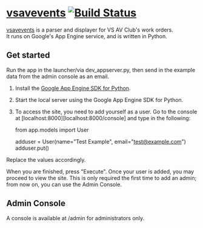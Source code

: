 # [vsavevents](https://vsavevents.appspot.com) [![Build Status](http://b.adge.me/travis/d10/vsavevents.svg)](https://travis-ci.org/d10/vsavevents)

[vsavevents](https://vsavevents.appspot.com) is a parser and displayer for VS AV Club's work orders. <br>
It runs on Google's App Engine service, and is written in Python.

## Get started

Run the app in the launcher/via dev_appserver.py,
then send in the example data from the admin console as an email.

1. Install the [Google App Engine SDK for Python](https://developers.google.com/appengine/downloads#Google_App_Engine_SDK_for_Python).
2. Start the local server using the Google App Engine SDK for Python.
3. To access the site, you need to add yourself as a user. Go to the console at [localhost:8000][localhost:8000/console] and type in the following:

	from app.models import User

	adduser = User(name="Test Example", email="test@example.com")
	adduser.put()

Replace the values accordingly.

When you are finished, press "Execute". Once your user is added, you may proceed to view the site. This is only required the first time to add an admin; from now on, you can use the Admin Console.

## Admin Console

A console is available at /admin for administrators only.